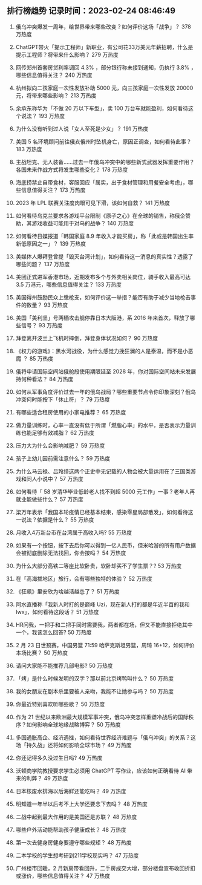 
## 排行榜趋势 记录时间：2023-02-24 08:46:49
  
  1. 俄乌冲突爆发一周年，给世界带来哪些改变？如何评价这场「战争」？ 378 万热度
    
  2. ChatGPT带火「提示工程师」新职业，有公司花33万美元年薪招聘，什么是提示工程师？将带来什么影响？ 279 万热度
    
  3. 网传郑州首套房贷利率调回 4.3% ，部分银行称未接到通知，仍执行 3.8% ，哪些信息值得关注？ 240 万热度
    
  4. 杭州拟向二孩家庭一次性发放补助 5000 元，向三孩家庭一次性发放 20000 元，将带来哪些影响？ 213 万热度
    
  5. 余承东称华为「不做 20 万以下车型」，卖 100 万台车就能盈利，如何看待这个说法？ 193 万热度
    
  6. 为什么没有听到过人说「女人至死是少女」？ 191 万热度
    
  7. 美国 5 名环境顾问前往俄亥俄州时坠机身亡，原因正调查，如何看待此事？ 183 万热度
    
  8. 主战坦克、无人装备……过去一年俄乌冲突中的哪些新式武器发挥重要作用？各国未来作战方式将发生哪些变化？ 178 万热度
    
  9. 海底捞禁止自带食材，客服回应「属实，出于食材管理和用餐安全考虑」，哪些信息值得关注？ 173 万热度
    
  10. 2023 年 LPL 联赛关注度肉眼可见下滑，该如何自救？ 141 万热度
    
  11. 如何看待乌克兰要求各游戏平台限制《原子之心》在全球的销售，称俄企赞助，其游戏收益可能用于对乌的战争？ 140 万热度
    
  12. 如何看待日媒报道「韩国家庭 8.9 年收入才能买房」，称「此或是韩国出生率新低原因之一」？ 139 万热度
    
  13. 美媒体人爆拜登曾提「毁灭台湾计划」，如何看待这一消息的真实性？透露了哪些问题？ 137 万热度
    
  14. 美团正式进军香港市场，近期发布多个与外卖相关岗位，骑手收入最高可达 3.5 万港元，哪些信息值得关注？ 133 万热度
    
  15. 美国得州鼓励民众上缴枪支，如何评价这一举措？能否有助于减少当地枪击事件的数量？ 93 万热度
    
  16. 美国「美利坚」号两栖攻击舰停靠日本大阪港，系 2016 年来首次，释放了哪些信号？ 93 万热度
    
  17. 拜登离开波兰上飞机时摔倒，拜登身体状况如何？ 90 万热度
    
  18. 《权力的游戏》：黑水河战役，为什么感觉力挽狂澜的人是泰温，而不是小恶魔 ？ 85 万热度
    
  19. 俄将申请国际空间站俄舱段使用期限延至 2028 年，你对国际空间站未来发展持何种看法？ 84 万热度
    
  20. 如何从军事角度评价过去一年的俄乌战局？哪些重要节点令你印象深刻？俄乌冲突何时能按下「休止符」？ 79 万热度
    
  21. 有哪些适合租房使用的小家电推荐？ 65 万热度
    
  22. 做力量训练时，心率一直没有低于所谓「燃脂心率」的水平，是否表示力量训练也能足够有效减脂？ 62 万热度
    
  23. 压力大为什么会影响减肥？ 59 万热度
    
  24. 孩子上幼儿园前需注意什么？ 59 万热度
    
  25. 为什么马云禄、吕玲绮这两个正史中无记载的人物会被大量运用在了三国类游戏和同人小说中？ 57 万热度
    
  26. 如何看待「 58 岁清华毕业低龄老人找不到超 5000 元工作」一事？老年人再就业能做些什么？ 57 万热度
    
  27. 梁万年表示「我国本轮疫情已经基本结束，感染零星局部散发」，如何看待这一说法？依据是什么？ 55 万热度
    
  28. 月收入4万新台币在台湾属于高收入吗? 55 万热度
    
  29. 如果有一个按钮，按下去后你可以得到一亿人民币，但米哈游的所有用户数据会被彻底删除无法找回，你会按吗？ 54 万热度
    
  30. 为什么大部分高铁二等座比软卧贵，软卧却买不了学生票？? 53 万热度
    
  31. 在「高海拔地区」旅行，会有哪些独特的体验？ 52 万热度
    
  32. 《狂飙》里安欣为啥越活越怂了？ 51 万热度
    
  33. 阿水直播称「我新人时打的是巅峰 Uzi，现在新人打的都是年近半百的我和 lwx」，如何看待这段话？ 51 万热度
    
  34. HR问我，一把手和二把手同时需要我，两者都在场，但又不能直接拒绝其中一个，我该怎么回答? 50 万热度
    
  35. 2 月 23 日世预赛，中国男篮 71:59 哈萨克斯坦男篮，周琦 16+12，如何评价本场比赛？ 50 万热度
    
  36. 请问大家能不能推荐几部电影? 50 万热度
    
  37. 「烤」是什么时候发明的汉字？那以前北京烤鸭叫什么？ 50 万热度
    
  38. 我的女朋友在剧本杀里要被人亲吻，我能不让她参与吗？ 50 万热度
    
  39. 你最近特别喜欢听哪些歌？ 50 万热度
    
  40. 作为 21 世纪以来欧洲最大规模军事冲突，俄乌冲突怎样重塑冷战后的国际秩序？如何影响全球地缘战略博弈？ 50 万热度
    
  41. 多国通胀高企、经济遇挫，如何看待世界经济难题与「俄乌冲突」的关系？这场「持久战」还将如何影响全球市场？ 49 万热度
    
  42. 你还记得多久没过生日吗? 49 万热度
    
  43. 沃顿商学院教授要求学生必须用 ChatGPT 写作业，应该如何正确看待 AI 带来的利弊？ 49 万热度
    
  44. 日本核废水排海以后海鲜还能吃吗？ 49 万热度
    
  45. 明知道一年半以后考不上大学还要念下去吗？ 48 万热度
    
  46. 二战中起到最大作用的是美国还是苏联？ 48 万热度
    
  47. 哪些户外活动能帮助孩子健康成长？ 48 万热度
    
  48. 第一次去健身房健身要遵守哪些规矩？ 48 万热度
    
  49. 二本学校的学生想考研到211学校现实吗？ 47 万热度
    
  50. 广州楼市回暖，2 月新房带看回升，二手房成交大增，部分楼盘宣布收回折扣或涨价，哪些信息值得关注？ 47 万热度
    